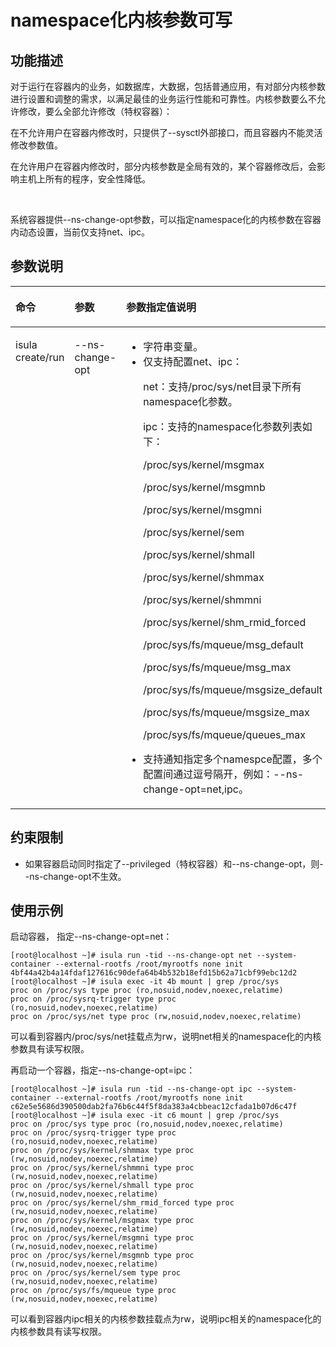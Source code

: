 # namespace化内核参数可写

## 功能描述

对于运行在容器内的业务，如数据库，大数据，包括普通应用，有对部分内核参数进行设置和调整的需求，以满足最佳的业务运行性能和可靠性。内核参数要么不允许修改，要么全部允许修改（特权容器）：

在不允许用户在容器内修改时，只提供了--sysctl外部接口，而且容器内不能灵活修改参数值。

在允许用户在容器内修改时，部分内核参数是全局有效的，某个容器修改后，会影响主机上所有的程序，安全性降低。

  

系统容器提供--ns-change-opt参数，可以指定namespace化的内核参数在容器内动态设置，当前仅支持net、ipc。

## 参数说明

<a name="zh-cn_topic_0182200836_table1869210387418"></a>
<table><thead align="left"><tr id="zh-cn_topic_0182200836_row1569373816419"><th class="cellrowborder" valign="top" width="20.96%" id="mcps1.1.4.1.1"><p id="zh-cn_topic_0182200836_p106936387415"><a name="zh-cn_topic_0182200836_p106936387415"></a><a name="zh-cn_topic_0182200836_p106936387415"></a>命令</p>
</th>
<th class="cellrowborder" valign="top" width="20.47%" id="mcps1.1.4.1.2"><p id="zh-cn_topic_0182200836_p15693173814112"><a name="zh-cn_topic_0182200836_p15693173814112"></a><a name="zh-cn_topic_0182200836_p15693173814112"></a>参数</p>
</th>
<th class="cellrowborder" valign="top" width="58.57%" id="mcps1.1.4.1.3"><p id="zh-cn_topic_0182200836_p284710435329"><a name="zh-cn_topic_0182200836_p284710435329"></a><a name="zh-cn_topic_0182200836_p284710435329"></a>参数指定值说明</p>
</th>
</tr>
</thead>
<tbody><tr id="zh-cn_topic_0182200836_row12693163810415"><td class="cellrowborder" valign="top" width="20.96%" headers="mcps1.1.4.1.1 "><p id="zh-cn_topic_0182200836_p66931838134110"><a name="zh-cn_topic_0182200836_p66931838134110"></a><a name="zh-cn_topic_0182200836_p66931838134110"></a>isula create/run</p>
</td>
<td class="cellrowborder" valign="top" width="20.47%" headers="mcps1.1.4.1.2 "><p id="zh-cn_topic_0182200836_p20308121310422"><a name="zh-cn_topic_0182200836_p20308121310422"></a><a name="zh-cn_topic_0182200836_p20308121310422"></a>--ns-change-opt</p>
</td>
<td class="cellrowborder" valign="top" width="58.57%" headers="mcps1.1.4.1.3 "><a name="zh-cn_topic_0182200836_ul8762153118534"></a><a name="zh-cn_topic_0182200836_ul8762153118534"></a><ul id="zh-cn_topic_0182200836_ul8762153118534"><li>字符串变量。</li><li>仅支持配置net、ipc：<p id="zh-cn_topic_0182200836_p9801138153410"><a name="zh-cn_topic_0182200836_p9801138153410"></a><a name="zh-cn_topic_0182200836_p9801138153410"></a>net：支持/proc/sys/net目录下所有namespace化参数。</p>
<p id="zh-cn_topic_0182200836_p52601216357"><a name="zh-cn_topic_0182200836_p52601216357"></a><a name="zh-cn_topic_0182200836_p52601216357"></a>ipc：支持的namespace化参数列表如下：</p>
<p id="zh-cn_topic_0182200836_p33951505546"><a name="zh-cn_topic_0182200836_p33951505546"></a><a name="zh-cn_topic_0182200836_p33951505546"></a>/proc/sys/kernel/msgmax</p>
<p id="zh-cn_topic_0182200836_p83965012547"><a name="zh-cn_topic_0182200836_p83965012547"></a><a name="zh-cn_topic_0182200836_p83965012547"></a>/proc/sys/kernel/msgmnb</p>
<p id="zh-cn_topic_0182200836_p1439650115419"><a name="zh-cn_topic_0182200836_p1439650115419"></a><a name="zh-cn_topic_0182200836_p1439650115419"></a>/proc/sys/kernel/msgmni</p>
<p id="zh-cn_topic_0182200836_p13396190125414"><a name="zh-cn_topic_0182200836_p13396190125414"></a><a name="zh-cn_topic_0182200836_p13396190125414"></a>/proc/sys/kernel/sem</p>
<p id="zh-cn_topic_0182200836_p83961407547"><a name="zh-cn_topic_0182200836_p83961407547"></a><a name="zh-cn_topic_0182200836_p83961407547"></a>/proc/sys/kernel/shmall</p>
<p id="zh-cn_topic_0182200836_p13396120125419"><a name="zh-cn_topic_0182200836_p13396120125419"></a><a name="zh-cn_topic_0182200836_p13396120125419"></a>/proc/sys/kernel/shmmax</p>
<p id="zh-cn_topic_0182200836_p93961302544"><a name="zh-cn_topic_0182200836_p93961302544"></a><a name="zh-cn_topic_0182200836_p93961302544"></a>/proc/sys/kernel/shmmni</p>
<p id="zh-cn_topic_0182200836_p8396204548"><a name="zh-cn_topic_0182200836_p8396204548"></a><a name="zh-cn_topic_0182200836_p8396204548"></a>/proc/sys/kernel/shm_rmid_forced</p>
<p id="zh-cn_topic_0182200836_p1339610075418"><a name="zh-cn_topic_0182200836_p1339610075418"></a><a name="zh-cn_topic_0182200836_p1339610075418"></a>/proc/sys/fs/mqueue/msg_default</p>
<p id="zh-cn_topic_0182200836_p239712095419"><a name="zh-cn_topic_0182200836_p239712095419"></a><a name="zh-cn_topic_0182200836_p239712095419"></a>/proc/sys/fs/mqueue/msg_max</p>
<p id="zh-cn_topic_0182200836_p1239790175410"><a name="zh-cn_topic_0182200836_p1239790175410"></a><a name="zh-cn_topic_0182200836_p1239790175410"></a>/proc/sys/fs/mqueue/msgsize_default</p>
<p id="zh-cn_topic_0182200836_p63977012541"><a name="zh-cn_topic_0182200836_p63977012541"></a><a name="zh-cn_topic_0182200836_p63977012541"></a>/proc/sys/fs/mqueue/msgsize_max</p>
<p id="zh-cn_topic_0182200836_p139714085417"><a name="zh-cn_topic_0182200836_p139714085417"></a><a name="zh-cn_topic_0182200836_p139714085417"></a>/proc/sys/fs/mqueue/queues_max</p>
</li><li>支持通知指定多个namespce配置，多个配置间通过逗号隔开，例如：--ns-change-opt=net,ipc。</li></ul>
</td>
</tr>
</tbody>
</table>

## 约束限制

-   如果容器启动同时指定了--privileged（特权容器）和--ns-change-opt，则--ns-change-opt不生效。

## 使用示例

启动容器， 指定--ns-change-opt=net：

```
[root@localhost ~]# isula run -tid --ns-change-opt net --system-container --external-rootfs /root/myrootfs none init
4bf44a42b4a14fdaf127616c90defa64b4b532b18efd15b62a71cbf99ebc12d2
[root@localhost ~]# isula exec -it 4b mount | grep /proc/sys
proc on /proc/sys type proc (ro,nosuid,nodev,noexec,relatime)
proc on /proc/sysrq-trigger type proc (ro,nosuid,nodev,noexec,relatime)
proc on /proc/sys/net type proc (rw,nosuid,nodev,noexec,relatime)
```

可以看到容器内/proc/sys/net挂载点为rw，说明net相关的namespace化的内核参数具有读写权限。

再启动一个容器，指定--ns-change-opt=ipc：

```
[root@localhost ~]# isula run -tid --ns-change-opt ipc --system-container --external-rootfs /root/myrootfs none init
c62e5e5686d390500dab2fa76b6c44f5f8da383a4cbbeac12cfada1b07d6c47f
[root@localhost ~]# isula exec -it c6 mount | grep /proc/sys
proc on /proc/sys type proc (ro,nosuid,nodev,noexec,relatime)
proc on /proc/sysrq-trigger type proc (ro,nosuid,nodev,noexec,relatime)
proc on /proc/sys/kernel/shmmax type proc (rw,nosuid,nodev,noexec,relatime)
proc on /proc/sys/kernel/shmmni type proc (rw,nosuid,nodev,noexec,relatime)
proc on /proc/sys/kernel/shmall type proc (rw,nosuid,nodev,noexec,relatime)
proc on /proc/sys/kernel/shm_rmid_forced type proc (rw,nosuid,nodev,noexec,relatime)
proc on /proc/sys/kernel/msgmax type proc (rw,nosuid,nodev,noexec,relatime)
proc on /proc/sys/kernel/msgmni type proc (rw,nosuid,nodev,noexec,relatime)
proc on /proc/sys/kernel/msgmnb type proc (rw,nosuid,nodev,noexec,relatime)
proc on /proc/sys/kernel/sem type proc (rw,nosuid,nodev,noexec,relatime)
proc on /proc/sys/fs/mqueue type proc (rw,nosuid,nodev,noexec,relatime)
```

可以看到容器内ipc相关的内核参数挂载点为rw，说明ipc相关的namespace化的内核参数具有读写权限。


